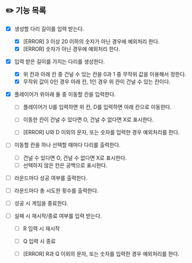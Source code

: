 ## ✏️ 기능 목록

- [x] 생성할 다리 길이를 입력 받는다.
  - [x] [ERROR] 3 이상 20 이하의 숫자가 아닌 경우에 예외처리 한다.
  - [x] [ERROR] 숫자가 아닌 경우에 예외처리 한다.

- [x] 입력 받은 길이를 가지는 다리를 생성한다.
  - [x] 위 칸과 아래 칸 중 건널 수 있는 칸을 0과 1 중 무작위 값을 이용해서 정한다.
  - [x] 무작위 값이 0인 경우 아래 칸, 1인 경우 위 칸이 건널 수 있는 칸이다.

- [x] 플레이어가 위아래 둘 중 이동할 칸을 입력한다.
  - [ ] 플레이어가 U를 입력하면 위 칸, D를 입력하면 아래 칸으로 이동한다.
  - [ ] 이동한 칸이 건널 수 있다면 O, 건널 수 없다면 X로 표시한다.
  - [ ] [ERROR] U와 D 이외의 문자, 또는 숫자를 입력한 경우 예외처리를 한다.


- [ ] 이동할 칸을 하나 선택할 때마다 다리를 출력한다.
  - [ ] 건널 수 있다면 O, 건널 수 없다면 X로 표시한다.
  - [ ] 선택하지 않은 칸은 공백으로 표시한다.

- [ ] 라운드마다 성공 여부를 출력한다.
- [ ] 라운드마다 총 시도한 횟수를 출력한다.

- [ ] 성공 시 게임을 종료한다.
- [ ] 실패 시 재시작/종료 여부를 입력 받는다.
  - [ ] R 입력 시 재시작
  - [ ] Q 입력 시 종료
  - [ ] [ERROR] R과 Q 이외의 문자, 또는 숫자를 입력한 경우 예외처리를 한다.

